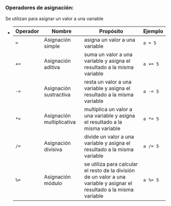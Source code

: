### Operadores de asignación:

Se utilizan para asignar un valor a una variable

+ | Operador | Nombre | Propósito | Ejemplo |
  | -- | -- | -- | -- |
  | `=` | Asignación simple | asigna un valor a una variable | `a = 5`
  | `+=` | Asignación aditiva | suma un valor a una variable y asigna el resultado a la misma variable | `a += 5` |
  | `-=` | Asignación sustractiva | resta un valor a una variable y asigna el resultado a la misma variable | `a -= 5` |
  | `*=` | Asignación multiplicativa | multiplica un valor a una variable y asigna el resultado a la misma variable | `a *= 5` |
  | `/=` | Asignación divisiva | divide un valor a una variable y asigna el resultado a la misma variable | `a /= 5` |
  | `%=` | Asignación módulo | se utiliza para calcular el resto de la división de un valor a una variable y asignar el resultado a la misma variable | `a %= 5` |
